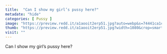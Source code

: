 ```yaml
---
title:  "Can I show my girl’s pussy here?"
metadate: "hide"
categories: [ Pussy ]
image: "https://preview.redd.it/a1aooit2erp51.jpg?auto=webp&s=74441ca1c997a309b6bf455c34bf2a6136b50696"
thumb: "https://preview.redd.it/a1aooit2erp51.jpg?width=1080&crop=smart&auto=webp&s=04b08a0f4295895d2dbb710da6385f33b131c763"
visit: ""
---
```

Can I show my girl’s pussy here?
